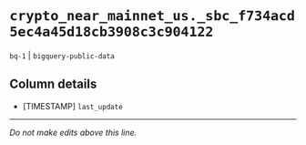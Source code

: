 # `crypto_near_mainnet_us._sbc_f734acd5ec4a45d18cb3908c3c904122`
`bq-1` | `bigquery-public-data`

## Column details
* [TIMESTAMP] `last_update`

-------------------------------------------------------------------------------
*Do not make edits above this line.*
